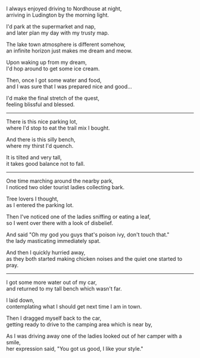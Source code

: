 I always enjoyed driving to Nordhouse at night,\
arriving in Ludington by the morning light.

I'd park at the supermarket and nap,\
and later plan my day with my trusty map.

The lake town atmosphere is different somehow,\
an infinite horizon just makes me dream and meow.

Upon waking up from my dream,\
I'd hop around to get some ice cream.

Then, once I got some water and food,\
and I was sure that I was prepared nice and good...

I'd make the final stretch of the quest,\
feeling blissful and blessed.

---

There is this nice parking lot,\
where I'd stop to eat the trail mix I bought.

And there is this silly bench,\
where my thirst I'd quench.

It is tilted and very tall,\
it takes good balance not to fall.

---

One time marching around the nearby park,\
I noticed two older tourist ladies collecting bark.

Tree lovers I thought,\
as I entered the parking lot.

Then I've noticed one of the ladies sniffing or eating a leaf,\
so I went over there with a look of disbelief.

And said "Oh my god you guys that's poison ivy, don't touch that."\
the lady masticating immediately spat.

And then I quickly hurried away,\
as they both started making chicken noises and the quiet one started to pray.

---

I got some more water out of my car,\
and returned to my tall bench which wasn't far.

I laid down,\
contemplating what I should get next time I am in town.

Then I dragged myself back to the car,\
getting ready to drive to the camping area which is near by,

As I was driving away one of the ladies looked out of her camper with a smile,\
her expression said, "You got us good, I like your style."

